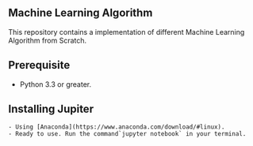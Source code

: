 ## Machine Learning Algorithm


This repository contains a implementation of different Machine Learning Algorithm from Scratch.

## Prerequisite

 - Python 3.3 or greater.


## Installing Jupiter
    - Using [Anaconda](https://www.anaconda.com/download/#linux). 
    - Ready to use. Run the command`jupyter notebook` in your terminal.
